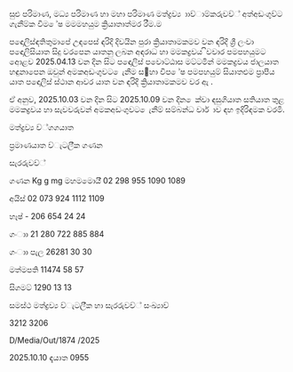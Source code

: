 සුළු පරිමාණ, මධ්‍ය පරිමාණ හා මහා පරිමාණ මත්ද්‍රව්‍ය ාාව්‍ාම්කරුවව්‍් අත්අඩංගුව්‍ට ගැනීම්ක විම ේෂ මමමහයුම ක්‍රියාතාත්මර රීම.ම

පඳොලිස්ඳතිතුමාපේ උඳපෙස් ඳරිදි දිවයින පුරා ක්‍රියාතාමකමව වන ඳරිදි ශ්‍රී ලංවා පඳොලිසියාත සිදු වරපෙන යාතනු ලබන අඳරාධ හා මමකද්‍රවය ිවවාර පමපහයුමට අොළව 2025.04.13 වන දින සිට පඳොලිස් පවොට්ඨාස මට්ටමින් මමකද්‍රවය ජාලයාත හඳුනාපෙන ඔවුන් අමකඅඩංගුවට ෙැනීම ස඲හා විප ේෂ පමපහයුම් සියාතළුම ප්‍රාපීය යාත පඳොලිස් ස්ථාන ආවර යාත වන ඳරිදි ක්‍රියාතාමකමව වර ඇ .

ඒ අනුව, 2025.10.03 වන දින සිට 2025.10.09 වන දින ෙක්වා ඳසුගියාත සතියාත තුළ මමකද්‍රවය හා සැවවරුවන් අමකඅඩංගුවට ෙැනීම් සම්බන්ධ වාර් ාව ඳහ ඉදිරිඳමක වරමි.

මත්ද්‍රව්‍ය ව්‍්ගගයාත

ප්‍රමාණයාත ව්‍ැටලී්ක ගණන

සැරරුවව්‍්

ගණන Kg g mg මහමමොයි් 02 298 955 1090 1089

අයිස් 02 073 924 1112 1109

හෑෂ් - 206 654 24 24

ගංාා 21 280 722 885 884

ගංාා පැල 26281 30 30

මත්මපති 11474 58 57

සිගමට් 1290 13 13

සමස්ථ මත්ද්‍රව්‍ය ව්‍ැටලී්ක හා සැරරුවව්‍් සංඛ්‍යාව්‍

3212 3206

D/Media/Out/1874 /2025

2025.10.10 ඳැයාත 0955